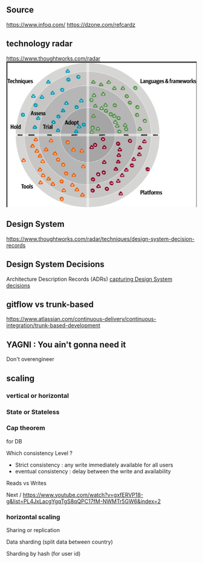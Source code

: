 ## Source

https://www.infoq.com/
https://dzone.com/refcardz
    

## technology radar

https://www.thoughtworks.com/radar
![Alt text](image.png)


## Design System
https://www.thoughtworks.com/radar/techniques/design-system-decision-records

##  Design System Decisions

Architecture Description Records (ADRs) 
[capturing Design System decisions](https://zeroheight.com/blog/capturing-your-design-system-decisions/)

## gitflow vs trunk-based
https://www.atlassian.com/continuous-delivery/continuous-integration/trunk-based-development

## YAGNI : You ain't gonna need it

Don't overengineer

## scaling

### vertical or horizontal

### State or Stateless 

### Cap theorem

for DB

Which consistency Level ?
- Strict consistency : any write immediately available for all users
- eventual consistency : delay between the write and availability

Reads vs Writes

Next / https://www.youtube.com/watch?v=gxfERVP18-g&list=PL4JxLacgYgqTgS8qQPC17fM-NWMTr5GW6&index=2


### horizontal scaling

Sharing or replication

Data sharding (split data between country)

Sharding by hash (for user id)


